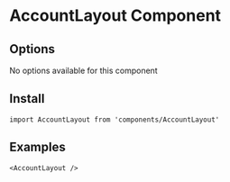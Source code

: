 # AccountLayout Component


## Options
No options available for this component

## Install
```
import AccountLayout from 'components/AccountLayout'
```

## Examples
```
<AccountLayout />
```